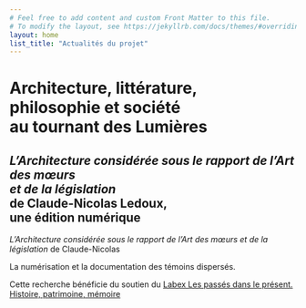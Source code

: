 ```yaml
---
# Feel free to add content and custom Front Matter to this file.
# To modify the layout, see https://jekyllrb.com/docs/themes/#overriding-theme-defaults
layout: home
list_title: "Actualités du projet"
---
```

# Architecture, littérature, <br/>philosophie et société <br/>au tournant des Lumières

## *L’Architecture considérée sous le rapport de l’Art des mœurs <br/>et de la législation* <br/>de Claude-Nicolas Ledoux, <br/>une édition numérique

*L’Architecture considérée sous le rapport de l’Art des mœurs et de la législation* de Claude-Nicolas 

La numérisation et la documentation des témoins dispersés.

Cette recherche bénéficie du soutien du [Labex Les passés dans le présent. Histoire, patrimoine, mémoire](http://passes-present.eu)
